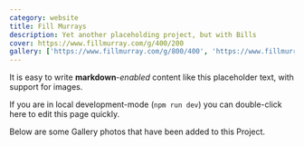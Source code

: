 ```yaml
---
category: website
title: Fill Murrays
description: Yet another placeholding project, but with Bills
cover: https://www.fillmurray.com/g/400/200
gallery: ['https://www.fillmurray.com/g/800/400', 'https://www.fillmurray.com/600/600']
---
```


It is easy to write **markdown**-*enabled* content like this placeholder text, with support for images.

If you are in local development-mode (`npm run dev`) you can double-click here to edit this page quickly.

Below are some Gallery photos that have been added to this Project.
